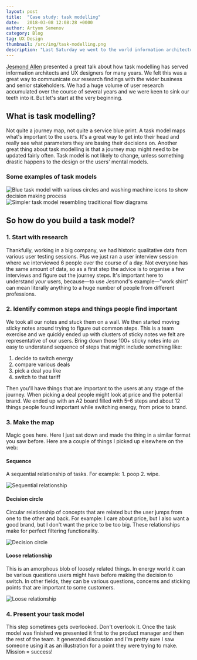 ```yaml
---
layout: post
title:  "Case study: task modelling"
date:   2018-03-08 12:08:28 +0000
author: Artyom Semenov
category: Blog
tag: UX Design
thumbnail: /src/img/task-modelling.png
description: "Last Saturday we went to the world information architecture day and saw an excellent talk about the lost art of task modelling."
---
```



[Jesmond Allen](https://twitter.com/jesmond) presented a great talk about how task modelling has served information architects and UX designers for many years. We felt this was a great way to communicate our research findings with the wider business and senior stakeholders. We had a huge volume of user research accumulated over the course of several years and we were keen to sink our teeth into it. But let's start at the very beginning.

## What is task modelling?
Not quite a journey map, not quite a service blue print. A task model maps what's important to the users. It's a great way to get into their head and really see what parameters they are basing their decisions on. Another great thing about task modelling is that a journey map might need to be updated fairly often. Task model is not likely to change, unless something drastic happens to the design or the users' mental models.

### Some examples of task models
<img class="myImg" src="{{ site.baseurl }}/src/img/task-modelling.png" alt="Blue task model with various circles and washing machine icons to show decision making process">
<img class="myImg" src="{{ site.baseurl }}/src/img/task-modelling-001.png" alt="Simpler task model resembling traditional flow diagrams">

## So how do you build a task model?
### 1. Start with research
Thankfully, working in a big company, we had historic qualitative data from various user testing sessions. Plus we just ran a user interview session where we interviewed 6 people over the course of a day. Not everyone has the same amount of data, so as a first step the advice is to organise a few interviews and figure out the journey steps. It's important here to understand _your_ users, because—to use Jesmond's example—"work shirt" can mean literally anything to a huge number of people from different professions.

### 2. Identify common steps and things people find important
We took all our notes and stuck them on a wall. We then started moving sticky notes around trying to figure out common steps. This is a team exercise and we quickly ended up with clusters of sticky notes we felt are representative of our users. Bring down those 100+ sticky notes into an easy to understand sequence of steps that might include something like:

1. decide to switch energy
2. compare various deals
3. pick a deal you like
4. switch to that tariff

Then you'll have things that are important to the users at any stage of the journey. When picking a deal people might look at price and the potential brand. We ended up with an A2 board filled with 5–6 steps and about 12 things people found important while switching energy, from price to brand.

### 3. Make the map
Magic goes here. Here I just sat down and made the thing in a similar format you saw before. Here are a couple of things I picked up elsewhere on the web:

#### Sequence
A sequential relationship of tasks. For example: 1. poop 2. wipe.

<img class="myImg" src="{{ site.baseurl }}/src/img/task-modelling-002.png" alt="Sequential relationship">

#### Decision circle
Circular relationship of concepts that are related but the user jumps from one to the other and back. For example: I care about price, but I also want a good brand, but I don't want the price to be too big. These relationships make for perfect filtering functionality.

<img class="myImg" src="{{ site.baseurl }}/src/img/task-modelling-003.png" alt="Decision circle">

#### Loose relationship
This is an amorphous blob of loosely related things. In energy world it can be various questions users might have before making the decision to switch. In other fields, they can be various questions, concerns and sticking points that are important to some customers.

<img class="myImg" src="{{ site.baseurl }}/src/img/task-modelling-004.png" alt="Loose relationship">

### 4. Present your task model
This step sometimes gets overlooked. Don't overlook it. Once the task model was finished we presented it first to the product manager and then the rest of the team. It generated discussion and I'm pretty sure I saw someone using it as an illustration for a point they were trying to make. Mission = success!
